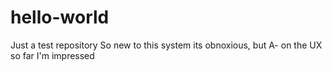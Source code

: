 # hello-world
Just a test repository
So new to this system its obnoxious, but A- on the UX so far I'm impressed
